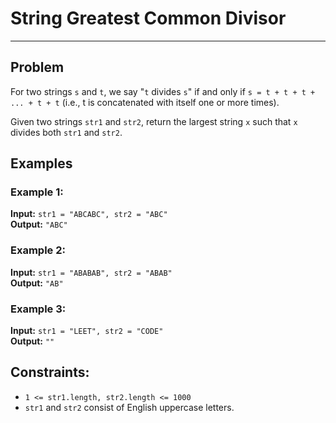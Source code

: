 # String Greatest Common Divisor
---

## Problem
For two strings ```s``` and ```t```, we say "```t``` divides ```s```" if and only if ```s = t + t + t + ... + t + t``` (i.e., t is concatenated with itself one or more times).

Given two strings ```str1``` and ```str2```, return the largest string ```x``` such that ```x``` divides both ```str1``` and ```str2```.

 
## Examples
### Example 1:

**Input:** ```str1 = "ABCABC", str2 = "ABC"```  
**Output:** ```"ABC"```

### Example 2:

**Input:** ```str1 = "ABABAB", str2 = "ABAB"```  
**Output:** ```"AB"```

### Example 3:

**Input:** ```str1 = "LEET", str2 = "CODE"```  
**Output:** ```""```
 

## Constraints:
  - ```1 <= str1.length, str2.length <= 1000```  
 - ```str1``` and ```str2``` consist of English uppercase letters.